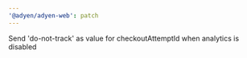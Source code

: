 ```yaml
---
'@adyen/adyen-web': patch
---
```


Send 'do-not-track' as value for checkoutAttemptId when analytics is disabled
